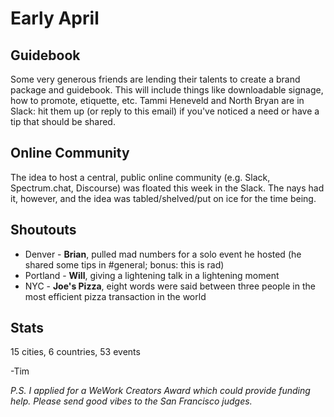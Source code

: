 # Early April

## Guidebook
Some very generous friends are lending their talents to create a brand package and guidebook. This will include things like downloadable signage, how to promote, etiquette, etc. Tammi Heneveld and North Bryan are in Slack: hit them up (or reply to this email) if you've noticed a need or have a tip that should be shared.

## Online Community
The idea to host a central, public online community (e.g. Slack, Spectrum.chat, Discourse) was floated this week in the Slack. The nays had it, however, and the idea was tabled/shelved/put on ice for the time being.

## Shoutouts
* Denver - **Brian**, pulled mad numbers for a solo event he hosted (he shared some tips in #general; bonus: this is rad)
* Portland - **Will**, giving a lightening talk in a lightening moment
* NYC - **Joe's Pizza**, eight words were said between three people in the most efficient pizza transaction in the world

## Stats
15 cities, 6 countries, 53 events

-Tim

*P.S. I applied for a WeWork Creators Award which could provide funding help. Please send good vibes to the San Francisco judges.*
